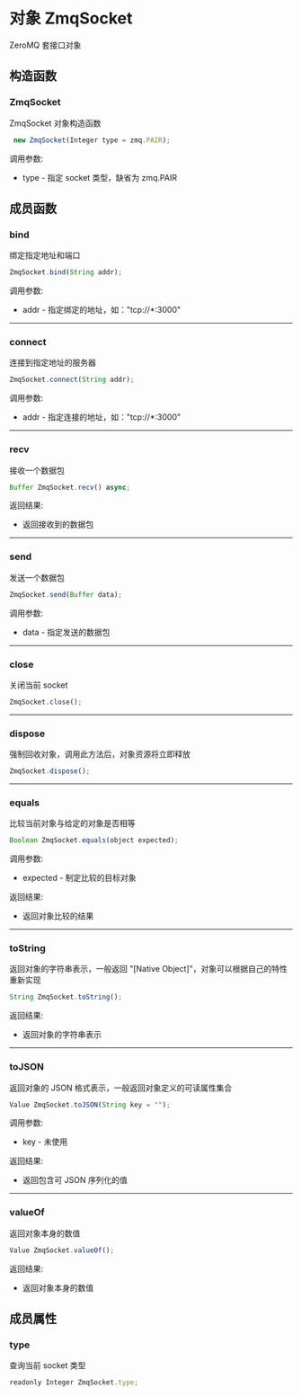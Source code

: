 # 对象 ZmqSocket
ZeroMQ 套接口对象

## 构造函数
        
### ZmqSocket
ZmqSocket 对象构造函数
```JavaScript
 new ZmqSocket(Integer type = zmq.PAIR);
```

调用参数:
* type - 指定 socket 类型，缺省为 zmq.PAIR

## 成员函数
        
### bind
绑定指定地址和端口
```JavaScript
ZmqSocket.bind(String addr);
```

调用参数:
* addr - 指定绑定的地址，如："tcp://*:3000"

--------------------------
### connect
连接到指定地址的服务器
```JavaScript
ZmqSocket.connect(String addr);
```

调用参数:
* addr - 指定连接的地址，如："tcp://*:3000"

--------------------------
### recv
接收一个数据包
```JavaScript
Buffer ZmqSocket.recv() async;
```

返回结果:
* 返回接收到的数据包

--------------------------
### send
发送一个数据包
```JavaScript
ZmqSocket.send(Buffer data);
```

调用参数:
* data - 指定发送的数据包

--------------------------
### close
关闭当前 socket
```JavaScript
ZmqSocket.close();
```

--------------------------
### dispose
强制回收对象，调用此方法后，对象资源将立即释放
```JavaScript
ZmqSocket.dispose();
```

--------------------------
### equals
比较当前对象与给定的对象是否相等
```JavaScript
Boolean ZmqSocket.equals(object expected);
```

调用参数:
* expected - 制定比较的目标对象

返回结果:
* 返回对象比较的结果

--------------------------
### toString
返回对象的字符串表示，一般返回 "[Native Object]"，对象可以根据自己的特性重新实现
```JavaScript
String ZmqSocket.toString();
```

返回结果:
* 返回对象的字符串表示

--------------------------
### toJSON
返回对象的 JSON 格式表示，一般返回对象定义的可读属性集合
```JavaScript
Value ZmqSocket.toJSON(String key = "");
```

调用参数:
* key - 未使用

返回结果:
* 返回包含可 JSON 序列化的值

--------------------------
### valueOf
返回对象本身的数值
```JavaScript
Value ZmqSocket.valueOf();
```

返回结果:
* 返回对象本身的数值

## 成员属性
        
### type
查询当前 socket 类型
```JavaScript
readonly Integer ZmqSocket.type;
```

